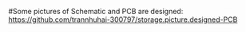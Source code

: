 #Some pictures of Schematic and PCB are designed:
https://github.com/trannhuhai-300797/storage.picture.designed-PCB

